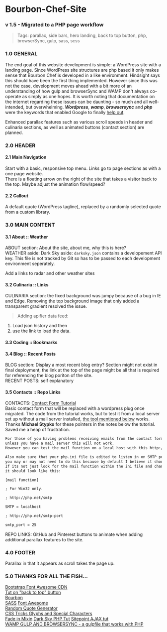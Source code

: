 # Bourbon-Chef-Site
### v 1.5 - Migrated to a PHP page workflow
> Tags: parallax, side bars, hero landing, back to top button, php, browserSync, gulp, sass, scss  

### 1.0 GENERAL
The end goal of this website development is simple:  a WordPress site with a landing page.  Since WordPress site structures are php based it only makes sense that Bourbon Chef is developed in a like environment.  Hindsight says this should have been the first thing implemented.  However since this was not the case, development moves ahead with a bit more of an understanding of how gulp and browserSync and WAMP don't always co-operate as simply as one hopes.  It is worth noting that documentation on the internet regarding these issues can be daunting - so much and all well-intended, but overwhelming.  ***Wordpress***, ***wamp***, ***browsersync*** and ***php*** were the keywords that enabled Google to finally [help out](http://duaneblake.co.uk/front-end/how-to-set-up-browsersync-with-wordpress-using-wamp-and-gulp/).  

Enhanced parallax features such as various scroll speeds in header and culinaria sections, as well as animated buttons (contact section) are planned.

### 2.0 HEADER
#### 2.1 Main Navigation
Start with a basic, responsive top menu.  Links go to page sections as with a one page website.  
There is a floating arrow on the right of the site that takes a visitor back to the top.  Maybe adjust the animation flow/speed?


#### 2.2 Callout
A default quote (WordPress tagline), replaced by a randomly selected quote from a custom library.

### 3.0 MAIN CONTENT
#### 3.1 About :: Weather
ABOUT section: About the site, about me, why this is here?  
WEATHER aside: Dark Sky aside: `darksky.json` contains a developement API key. This file is not tracked by Git so has to be passed to each development environment seperately.  

Add a links to radar and other weather sites

#### 3.2 Culinaria :: Links
CULINARIA section:  the fixed background was jumpy because of a bug in IE and Edge.  Removing the top background image that only added a transparent gradient resolved the issue.  

>Adding apifier data feed:  

1. Load json history and then
2. use the link to load the data.


#### 3.3 Coding :: Bookmarks

#### 3.4 Blog :: Recent Posts
BLOG section: Display a most recent blog entry?  Section might not exist in final deployment, the link at the top of the page might be all that is required for referencing the blog poriton of the site.  
RECENT POSTS: self explanatory  

#### 3.5 Contacts :: Repo Links
CONTACTS: [Contact Form Tutorial](https://code.tutsplus.com/tutorials/build-a-neat-html5-powered-contact-form--net-20426)  
Basic contact form that will be replaced with a wordpress plug once migrated. The code from the tutorial works, but to test it from a local server set up without a mail server installed, [the tool mentioned below](http://www.toolheap.com/) works.  Thanks **Michael Stypko** for these pointers in the notes below the tutorial.  Saved me a heap of frustration.  

```txt
For those of you having problems receiving emails from the contact form,
unless you have a mail server this will not work.
However you can test the mail function on a local host with this http://www.toolheap.com/

Also make sure that your php.ini file is edited to listen in on SMTP port 25,
you may or may not need to do this because by default I believe it should be port 25.
If its not just look for the mail function within the ini file and change it to 25,
it should look like this:

[mail function]

; For Win32 only.

; http://php.net/smtp

SMTP = localhost

; http://php.net/smtp-port

smtp_port = 25
```
REPO LINKS: GitHub and Pinterest buttons to animate when adding additional parallax features to the site.

### 4.0 FOOTER
Parallax in that it appears as scroll takes the page up.


### 5.0 THANKS FOR ALL THE FISH...
[Bootstrap Font Awesome CDN](https://www.bootstrapcdn.com/fontawesome/)  
[Tut on "back to top" button](https://getflywheel.com/layout/add-sticky-back-top-button-website/)  
[Bourbon](http://bourbon.io/docs/)   
[SASS](http://sass-lang.com/libsass)
[Font Awesome](http://fontawesome.io/icons/)  
[Random Quote Generator](http://codepen.io/kkoutoup/pen/zxmGLE)  
[CSS Tricks Glyphs and Special Characters](https://css-tricks.com/snippets/html/glyphs/)  
[Fade in Mixin](https://coderwall.com/p/-xfqmq/scss-keyframe-mixin)
[Dark Sky PHP Tut](http://lekkerlogic.com/2015/08/dark-sky-forecast-io-weather-api-part-1/)
[Sitepoint AJAX tut](https://www.sitepoint.com/ajaxjquery-getjson-simple-example/)  
[WAMP GULP AND BROWSERSYNC -  a gulpfile that works with PHP](http://duaneblake.co.uk/front-end/how-to-set-up-browsersync-with-wordpress-using-wamp-and-gulp/)  
